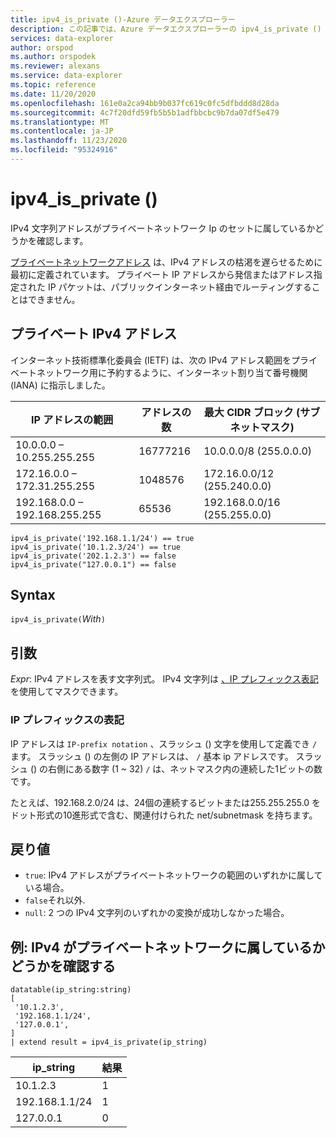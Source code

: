 ```yaml
---
title: ipv4_is_private ()-Azure データエクスプローラー
description: この記事では、Azure データエクスプローラーの ipv4_is_private () 関数について説明します。
services: data-explorer
author: orspod
ms.author: orspodek
ms.reviewer: alexans
ms.service: data-explorer
ms.topic: reference
ms.date: 11/20/2020
ms.openlocfilehash: 161e0a2ca94bb9b037fc619c0fc5dfbddd8d28da
ms.sourcegitcommit: 4c7f20dfd59fb5b5b1adfbbcbc9b7da07df5e479
ms.translationtype: MT
ms.contentlocale: ja-JP
ms.lasthandoff: 11/23/2020
ms.locfileid: "95324916"
---
```

# <a name="ipv4_is_private"></a>ipv4_is_private ()

IPv4 文字列アドレスがプライベートネットワーク Ip のセットに属しているかどうかを確認します。

[プライベートネットワークアドレス](https://en.wikipedia.org/wiki/Private_network) は、IPv4 アドレスの枯渇を遅らせるために最初に定義されています。 プライベート IP アドレスから発信またはアドレス指定された IP パケットは、パブリックインターネット経由でルーティングすることはできません。

## <a name="private-ipv4-addresses"></a>プライベート IPv4 アドレス

インターネット技術標準化委員会 (IETF) は、次の IPv4 アドレス範囲をプライベートネットワーク用に予約するように、インターネット割り当て番号機関 (IANA) に指示しました。

| IP アドレスの範囲|アドレスの数|最大 CIDR ブロック (サブネットマスク)|
|-----------------|-------------------|--------------------------------|
|10.0.0.0 – 10.255.255.255|16777216|10.0.0.0/8 (255.0.0.0)|
|172.16.0.0 – 172.31.255.255|1048576|172.16.0.0/12 (255.240.0.0)|
|192.168.0.0 – 192.168.255.255|65536|192.168.0.0/16 (255.255.0.0)|


```kusto
ipv4_is_private('192.168.1.1/24') == true
ipv4_is_private('10.1.2.3/24') == true
ipv4_is_private('202.1.2.3') == false
ipv4_is_private("127.0.0.1") == false
```

## <a name="syntax"></a>Syntax

`ipv4_is_private(`*With*`)`

## <a name="arguments"></a>引数

*Expr*: IPv4 アドレスを表す文字列式。 IPv4 文字列は [、IP プレフィックス表記](#ip-prefix-notation)を使用してマスクできます。

### <a name="ip-prefix-notation"></a>IP プレフィックスの表記

IP アドレスは `IP-prefix notation` 、スラッシュ () 文字を使用して定義でき `/` ます。 スラッシュ () の左側の IP アドレスは、 `/` 基本 ip アドレスです。 スラッシュ () の右側にある数字 (1 ~ 32) `/` は、ネットマスク内の連続した1ビットの数です。 

たとえば、192.168.2.0/24 は、24個の連続するビットまたは255.255.255.0 をドット形式の10進形式で含む、関連付けられた net/subnetmask を持ちます。

## <a name="returns"></a>戻り値

* `true`: IPv4 アドレスがプライベートネットワークの範囲のいずれかに属している場合。
*  `false`それ以外.
* `null`: 2 つの IPv4 文字列のいずれかの変換が成功しなかった場合。

## <a name="example-check-if-ipv4-belongs-to-a-private-network"></a>例: IPv4 がプライベートネットワークに属しているかどうかを確認する

<!-- csl: https://help.kusto.windows.net/Samples -->
```kusto
datatable(ip_string:string)
[
 '10.1.2.3',
 '192.168.1.1/24',
 '127.0.0.1',
]
| extend result = ipv4_is_private(ip_string)
```

|ip_string|結果|
|---|---|
|10.1.2.3|1|
|192.168.1.1/24|1|
|127.0.0.1|0|
